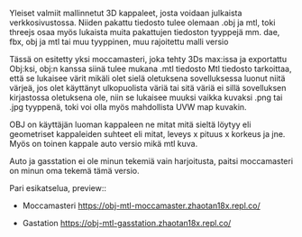 Yleiset valmiit mallinnetut 3D kappaleet, josta voidaan julkaista verkkosivustossa. 
Niiden pakattu tiedosto tulee olemaan .obj ja mtl, toki threejs osaa myös lukaista muita pakattujen tiedoston tyyppejä mm. dae, fbx, obj ja mtl tai muu tyyppinen, muu rajoitettu malli versio

Tässä on esitetty yksi moccamasteri, joka tehty 3Ds max:issa ja exportattu Obj:ksi, obj:n kanssa siinä tulee mukana .mtl tiedosto
Mtl tiedosto tarkoittaa, että se lukaisee värit mikäli olet sielä oletuksena sovelluksessa luonut niitä värjeä, jos olet käyttänyt ulkopuolista väriä tai
sitä väriä ei sillä sovelluksen kirjastossa oletuksena ole, niin se lukaisee muuksi vaikka kuvaksi .png tai .jpg tyyppenä, toki voi olla myös mahdollista UVW map kuvakin.

OBJ on käyttäjän luoman kappaleen ne mitat mitä sieltä löytyy eli geometriset kappaleiden suhteet eli mitat, leveys x pituus x korkeus ja jne. 
Myös on toinen kappale auto versio mikä mtl kuva.

Auto ja gasstation ei ole minun tekemiä vain harjoitusta, paitsi moccamasteri on minun oma tekemä tämä versio.

Pari esikatselua, preview:: 

- Moccamasteri
https://obj-mtl-moccamaster.zhaotan18x.repl.co/

- Gastation
https://obj-mtl-gasstation.zhaotan18x.repl.co/


